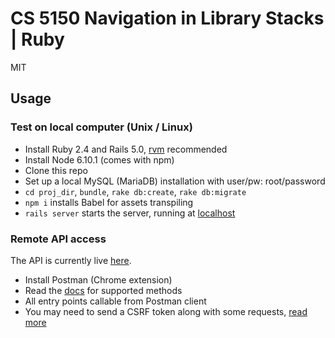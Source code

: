 # CS 5150 Navigation in Library Stacks | Ruby

MIT

## Usage

### Test on local computer (Unix / Linux)

- Install Ruby 2.4 and Rails 5.0, [rvm](https://rvm.io/) recommended
- Install Node 6.10.1 (comes with npm)
- Clone this repo
- Set up a local MySQL (MariaDB) installation with user/pw: root/password
- `cd proj_dir`, `bundle`, `rake db:create`, `rake db:migrate`
- `npm i` installs Babel for assets transpiling
- `rails server` starts the server, running at [localhost](http://127.0.0.1:8000/)

### Remote API access

The API is currently live [here](https://boiling-woodland-25300.herokuapp.com/v2/).

- Install Postman (Chrome extension)
- Read the [docs](https://boiling-woodland-25300.herokuapp.com/docs/) for supported methods
- All entry points callable from Postman client
- You may need to send a CSRF token along with some requests, [read more](http://guides.rubyonrails.org/security.html#csrf-countermeasures)
